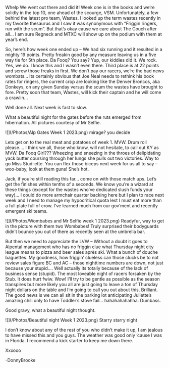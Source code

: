 Whelp We went out there and did it! Week one is in the books and we’re solidly in the top 10, one ahead of the scourge, VSM. Unfortunately, a few behind the latest pro team, Wastes. 
I looked up the term wastes recently in my favorite thesaurus and I saw it was synonymous with “Friggin ringers, run with the scum”. But that’s okay cause we care about The Couch after all… 
I am sure Regneck and MTXC will show up on the podium with them at year’s end.

So, here’s how week one ended up – We had six running and it resulted in a mighty 19 points. Pretty freakin good by any measure leaving us in a five way tie for 5th place. Da Fooq? You say? Yup, our kiddies did it. 
We rock. Yes, we do. I know this and I wasn’t even there. Third place is at 22 points and screw those freaks in first. We don’t pay our racers, we’re the bad news wombats... 
Its certainly obvious that Joe Neal needs to rethink his book rates for ringers, the current crop are looking like the Denver Broncos, aka Donkeys, on any given Sunday versus the scum the wastes have brought to fore. 
Pretty soon that team, Wastes, will kick their captain and he will come a crawlin…  

Well done all. Next week is fast to slow. 

What a beautiful night for the gates before the ruts emerged from hibernation. All pictures courtesy of Mr Selfie. 

![](/Photos/Alp Gates Week 1 2023.png) mirage? you decide

Lets get on to the real meat and potatoes of week 1. MVW. Drum roll please…. I think we all, those who know, will not hesitate, to call out KY as MVW. Da Fooq Girl??? 
Wheezing and sneezing in the throes of delipidating yack butter coursing through her lungs she pulls out two victories. Way to go Miss Stud-ette. 
You can flex those biceps next week for us all to say – woo-baby, look at them guns! She’s hot.

Jack, if you’re still reading this far… come on with those match ups. Let’s get the finishes within tenths of a seconds. We know you’re a wizard at these things (except for the wastes who’ve dedicated slush funds your way)… 
I could do more armchair quarter backing here but I plan to race next week and I need to manage my hypocritical quota lest I must eat more than a full plate full of crow. 
I’ve learned much from our gov’ment and recently emergent ski teams. 


![](/Photos/Wombabes and Mr Selfie week 1 2023.png) 
Readyfur, way to get in the picture with them two Wombabes! Truly surprised their bodyguards didn’t bounce you out of there as recently seen at the umbrella bar.

But then we need to appreciate the LVW – Without a doubt it goes to Alpental management who has no friggin clue what Thursday night city league means to pizza and beer sales après ski. 
What a bunch of douche baguettes. My goodness, how friggin’ clueless can those clucks be to not review sales figure BC and AC – those nighttime numbers are down, not just because your stupid…. 
Well actually its totally because of the lack of business sense (stupid). The most loveable night of racers forsaken by the Stub. It does hurt fwiw. Wow! 
I’ll try to be gentle as possible as the season transpires but more likely you all are just going to leave a ton of Thursday night dollars on the table and I’m going to call you out about this. Brilliant. 
The good news is we can all sit in the parking lot anticipating Juliette’s amazing chili only to have Toddler’s stove fail… hahahahahahha. Dumbass.

Good gravy, what a beautiful night thought. 

![](/Photos/Beautiful night Week 1 2023.png) Starry starry night

I don’t know about any of the rest of you who didn’t make it up, I am jealous to have missed this and you guys. The weather was good only ‘cause I was in Florida. 
I recommend a kick starter to keep me down there. 

Xxxooo

-DonnyBrooke
